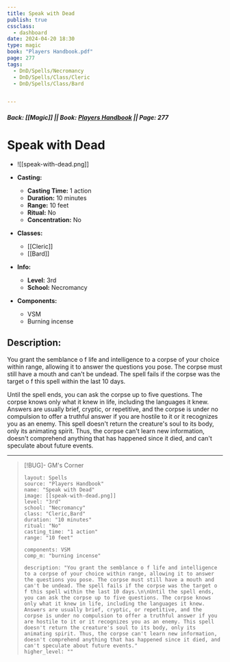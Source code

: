 ```yaml
---
title: Speak with Dead
publish: true
cssclass:
  - dashboard
date: 2024-04-20 18:30
type: magic
book: "Players Handbook.pdf"
page: 277
tags:
  - DnD/Spells/Necromancy
  - DnD/Spells/Class/Cleric
  - DnD/Spells/Class/Bard


---
```


##### Back: [[Magic]] || Book: [Players Handbook](https://drive.google.com/drive/folders/1O5bhpYizcIT5xxAoLOuzCRht_PVS7VSG?usp=sharing) || Page: 277

# Speak with Dead
- ![[speak-with-dead.png]]
- **Casting:**
    - **Casting Time:** 1 action
    - **Duration:** 10 minutes
    - **Range:** 10 feet
    - **Ritual:** No
    - **Concentration:** No
- **Classes:**
    - [[Cleric]]
    - [[Bard]]

- **Info:**
    - **Level:** 3rd
    - **School:** Necromancy
- **Components:**
    - VSM
    - Burning incense

## Description:
You grant the semblance o f life and intelligence to a corpse of your choice within range, allowing it to answer the questions you pose. The corpse must still have a mouth and can't be undead. The spell fails if the corpse was the target o f this spell within the last 10 days.

Until the spell ends, you can ask the corpse up to five questions. The corpse knows only what it knew in life, including the languages it knew. Answers are usually brief, cryptic, or repetitive, and the corpse is under no compulsion to offer a truthful answer if you are hostile to it or it recognizes you as an enemy. This spell doesn't return the creature's soul to its body, only its animating spirit. Thus, the corpse can't learn new information, doesn't comprehend anything that has happened since it died, and can't speculate about future events.



---

> [!BUG]- GM's Corner
>
> ```statblock
> layout: Spells
> source: "Players Handbook"
> name: "Speak with Dead"
> image: [[speak-with-dead.png]]
> level: "3rd"
> school: "Necromancy"
> class: "Cleric,Bard"
> duration: "10 minutes"
> ritual: "No"
> casting_time: "1 action"
> range: "10 feet"
>
> components: VSM
> comp_m: "burning incense"
>
> description: "You grant the semblance o f life and intelligence to a corpse of your choice within range, allowing it to answer the questions you pose. The corpse must still have a mouth and can't be undead. The spell fails if the corpse was the target o f this spell within the last 10 days.\n\nUntil the spell ends, you can ask the corpse up to five questions. The corpse knows only what it knew in life, including the languages it knew. Answers are usually brief, cryptic, or repetitive, and the corpse is under no compulsion to offer a truthful answer if you are hostile to it or it recognizes you as an enemy. This spell doesn't return the creature's soul to its body, only its animating spirit. Thus, the corpse can't learn new information, doesn't comprehend anything that has happened since it died, and can't speculate about future events."
> higher_level: ""
> ```
